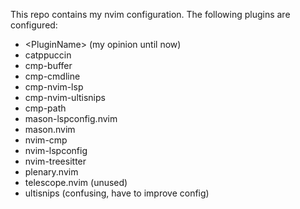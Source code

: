 This repo contains my nvim configuration.
The following plugins are configured: 
- \<PluginName\> (my opinion until now)
- catppuccin
- cmp-buffer
- cmp-cmdline
- cmp-nvim-lsp
- cmp-nvim-ultisnips
- cmp-path
- mason-lspconfig.nvim
- mason.nvim
- nvim-cmp
- nvim-lspconfig
- nvim-treesitter
- plenary.nvim
- telescope.nvim (unused)
- ultisnips (confusing, have to improve config)
